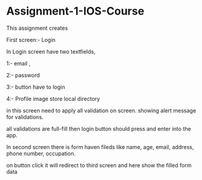 # Assignment-1-IOS-Course

This assignment creates

First screen:- Login

In Login screen have two textfields,

1:- email ,

2:- password

3:- button have to login

4:- Profile image store local directory

  in this screen need to apply all validation on screen. showing alert message for validations.

all validations are full-fill then login button should press and enter into the app.  

In second screen there is form haven fileds like name, age, email, address, phone number, occupation.

on button click it will redirect to third screen and here show the filled form data

